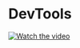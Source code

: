 # DevTools
[![Watch the video](https://s.dou.ua/img/announces/840_KCd2PKK.png)](https://www.youtube.com/watch?v=HBQcFHwyPIQ)

